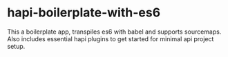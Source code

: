 # hapi-boilerplate-with-es6

This a boilerplate app, transpiles es6 with babel and supports sourcemaps. Also includes essential hapi plugins to get started for minimal api project setup.